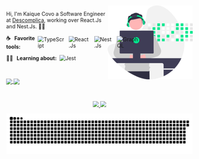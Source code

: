 <img align='right' src=".github/perfil.svg" width="230">

<p align="left"> 
  Hi, I'm Kaique Covo a Software Engineer at <a href="https://descomplica.com.br/planos/">Descomplica</a>, working over React.Js and Nest.Js. 👨‍💻
</p>


<p align="left" style="display: flex; align-items: center">
  <strong>☕&nbsp;&nbsp;&nbsp;Favorite tools:</strong>
  &nbsp;&nbsp;
  <img 
      src="https://img.shields.io/badge/TypeScript-007ACC?style=for-the-badge&logo=typescript&logoColor=white"
      alt="TypeScript"
  />
    &nbsp;&nbsp;&nbsp;
  <img 
    src="https://img.shields.io/badge/React-20232A?style=for-the-badge&logo=react&logoColor=61DAFB"
    alt="React.Js"
  />
  &nbsp;&nbsp;&nbsp;
  <img 
    src="https://img.shields.io/badge/nestjs-E0234E?style=for-the-badge&logo=nestjs&logoColor=white"
    alt="Nest.Js"
  />
  &nbsp;&nbsp;&nbsp;
  <img 
    src="https://img.shields.io/badge/GraphQl-E10098?style=for-the-badge&logo=graphql&logoColor=white"
    alt="GraphQL"
  />
</p>

<p align="left" style="display: flex; align-items: center">
  <strong>👨‍💻&nbsp;&nbsp;&nbsp;Learning about:</strong>
  &nbsp;&nbsp;
  <img 
    src="https://img.shields.io/badge/Jest-C21325?style=for-the-badge&logo=jest&logoColor=white"
    alt="Jest"
  />
</p>

  &nbsp;
  &nbsp;

<a href="https://www.linkedin.com/in/kaique-covo-a46331147">
  <img
    align="center"
    src="https://img.shields.io/badge/LinkedIn-0077B5?style=for-the-badge&logo=linkedin&logoColor=white"
  />
</a>

<a href="mailto:kaique.kng@gmail.com">
  <img
    align="center"
    src="https://img.shields.io/badge/Gmail-D14836?style=for-the-badge&logo=gmail&logoColor=white"
  />
</a>
  
&nbsp;
&nbsp;
    
<div align="center">
  <a href="https://github.com/kaiqueCovo">
    <img 
      height="150em" 
      src="https://github-readme-stats.vercel.app/api?username=kaiqueCovo&show_icons=true&include_all_commits=true&count_private=true&theme=dracula"
    />
    <img 
      height="150em" 
      src="https://github-readme-stats.vercel.app/api/top-langs?username=kaiqueCovo&layout=compact&langs_count=7&theme=dracula"
    />
  </a>
</div>

![Snake animation](.github/github-user-contribution.svg)